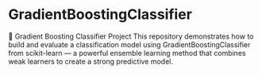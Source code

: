 # GradientBoostingClassifier
🌲 Gradient Boosting Classifier Project This repository demonstrates how to build and evaluate a classification model using GradientBoostingClassifier from scikit-learn — a powerful ensemble learning method that combines weak learners to create a strong predictive model.
